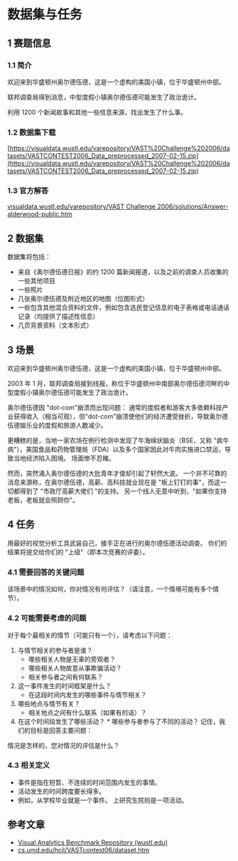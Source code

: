 # 数据集与任务

## 1 赛题信息

### 1.1 简介

欢迎来到华盛顿州奥尔德伍德，这是一个虚构的美国小镇，位于华盛顿州中部。

联邦调查局得到消息，中型度假小镇奥尔德伍德可能发生了政治诡计。

利用 1200 个新闻故事和其他一些信息来源，找出发生了什么事。

### 1.2 数据集下载

[https://visualdata.wustl.edu/varepository/VAST%20Challenge%202006/datasets/VASTCONTEST2006_Data_preprocessed_2007-02-15.zip](https://visualdata.wustl.edu/varepository/VAST%20Challenge%202006/datasets/VASTCONTEST2006_Data_preprocessed_2007-02-15.zip)

### 1.3 官方解答

[visualdata.wustl.edu/varepository/VAST Challenge 2006/solutions/Answer-alderwood-public.htm](https://visualdata.wustl.edu/varepository/VAST%20Challenge%202006/solutions/Answer-alderwood-public.htm)

## 2 数据集

数据集将包括：

- 来自《奥尔德伍德日报》的约 1200 篇新闻报道，以及之前的调查人员收集的一些其他项目
- 一些照片
- 几张奥尔德伍德及附近地区的地图（位图形式）
- 一些包含其他混合资料的文件，例如包含选民登记信息的电子表格或电话通话记录（均提供了描述性信息）
- 几页背景资料（文本形式）

## 3 场景

欢迎来到华盛顿州奥尔德伍德，这是一个虚构的美国小镇，位于华盛顿州中部。

2003 年 1 月，联邦调查局接到线报，称位于华盛顿州中南部奥尔德伍德河畔的中型度假小镇奥尔德伍德可能发生了政治诡计。

奥尔德伍德因 "dot-com"崩溃而出现问题： 通常的度假者和游客大多依赖科技产业获得收入（相当可观），但"dot-com"崩溃使他们的经济遭受挫折，导致奥尔德伍德娱乐业的度假和旅游人数减少。

更糟糕的是，当地一家农场在例行检测中发现了牛海绵状脑炎（BSE，又称 "疯牛病"），美国食品和药物管理局（FDA）以及多个国家因此对牛肉实施进口禁运，导致当地经济陷入困境。 场面惨不忍睹。

然而，突然涌入奥尔德伍德的大批青年才俊却引起了轩然大波。 一个并不可靠的消息来源称，在奥尔德伍德，高薪、高科技就业现在是 "板上钉钉的事"，而这一切都得到了 "市政厅高薪大佬们 "的支持。 另一个线人无意中听到，"如果你支持老板，老板就会照顾你"。

## 4 任务

用最好的视觉分析工具武装自己，接手正在进行的奥尔德伍德活动调查。 你们的结果将提交给你们的 "上级"（即本次竞赛的评委）。

### 4.1 需要回答的关键问题

该场景中的情况如何，你对情况有何评估？（请注意，一个情境可能有多个情节）。

### 4.2 可能需要考虑的问题

对于每个最相关的情节（可能只有一个），请考虑以下问题：

1. 与情节相关的参与者是谁？
   - 哪些相关人物是无辜的旁观者？
   - 哪些相关人物故意从事欺骗活动？
   - 相关参与者之间有何联系？
2. 这一事件发生的时间框架是什么？
   - 在这段时间内发生的哪些事件与情节相关？
3. 哪些地点与情节有关？
   - 相关地点之间有什么联系（如果有的话）？
4. 在这个时间段发生了哪些活动？ \* 哪些参与者参与了不同的活动？
   记住，我们的目标是回答主要问题：

情况是怎样的，您对情况的评估是什么？

### 4.3 相关定义

- 事件是指在短暂、不连续的时间范围内发生的事情。
- 活动发生的时间跨度要长得多。
- 例如，从学校毕业就是一个事件。 上研究生院则是一项活动。

## 参考文章

- [Visual Analytics Benchmark Repository (wustl.edu)](https://visualdata.wustl.edu/varepository/VAST%20Challenge%202006/challenges/2006%20Contest/)
- [cs.umd.edu/hcil/VASTcontest06/dataset.htm](https://www.cs.umd.edu/hcil/VASTcontest06/dataset.htm)
